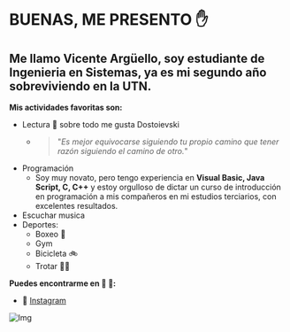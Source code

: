 # BUENAS, ME PRESENTO :hand:

## Me llamo Vicente Argüello, soy estudiante de Ingenieria en Sistemas, ya es mi segundo año sobreviviendo en la UTN.

**Mis actividades favoritas son:**
- Lectura :book: sobre todo me gusta Dostoievski
    - > "*Es mejor equivocarse siguiendo tu propio camino que tener razón siguiendo el camino de otro.*"
- Programación
    - Soy muy novato, pero tengo experiencia en **Visual Basic, Java Script, C, C++** y estoy orgulloso de dictar un curso de introducción en programación a mis compañeros en mi estudios terciarios, con excelentes resultados. 
- Escuchar musica
- Deportes:
    - Boxeo 🥊
    - Gym 
    - Bicicleta 🚲
    - Trotar 🏃‍♂️
    
**Puedes encontrarme en :rocket: 🤳:**
-  :link: [Instagram](https://www.instagram.com/vicentearguello44/)

![Img](https://i.ibb.co/YfpmJPF/20230408-214703.jpg)

